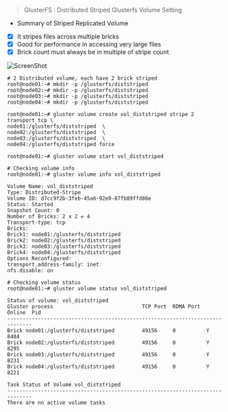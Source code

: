 >GlusterFS : Distributed Striped Glusterfs Volume Setting
* Summary of Striped Replicated Volume
- [x] It stripes files across multiple bricks
- [x] Good for performance in accessing very large files
- [x] Brick count must always be in multiple of stripe count

![ScreenShot](https://cloud.githubusercontent.com/assets/10970993/7412394/0ce267d2-ef60-11e4-9959-43465a2a25f7.png)
```
# 2 Distributed volume, each have 2 brick striped 
root@node01:~# mkdir -p /glusterfs/diststriped 
root@node02:~# mkdir -p /glusterfs/diststriped 
root@node03:~# mkdir -p /glusterfs/diststriped 
root@node04:~# mkdir -p /glusterfs/diststriped 

root@node01:~# gluster volume create vol_diststriped stripe 2 transport tcp \
node01:/glusterfs/diststriped  \
node02:/glusterfs/diststriped  \
node03:/glusterfs/diststriped  \
node04:/glusterfs/diststriped force 

root@node01:~# gluster volume start vol_diststriped 

# Checking volume info
root@node01:~# gluster volume info vol_diststriped 

Volume Name: vol_diststriped
Type: Distributed-Stripe
Volume ID: d7cc9f2b-3feb-45a6-92e0-87fb89ffd86e
Status: Started
Snapshot Count: 0
Number of Bricks: 2 x 2 = 4
Transport-type: tcp
Bricks:
Brick1: node01:/glusterfs/diststriped
Brick2: node02:/glusterfs/diststriped
Brick3: node03:/glusterfs/diststriped
Brick4: node04:/glusterfs/diststriped
Options Reconfigured:
transport.address-family: inet
nfs.disable: on

# Checking volume status
root@node01:~# gluster volume status vol_diststriped

Status of volume: vol_diststriped
Gluster process                             TCP Port  RDMA Port  Online  Pid
------------------------------------------------------------------------------
Brick node01:/glusterfs/diststriped         49156     0          Y       8484 
Brick node02:/glusterfs/diststriped         49156     0          Y       8295 
Brick node03:/glusterfs/diststriped         49156     0          Y       8231 
Brick node04:/glusterfs/diststriped         49156     0          Y       8221 
 
Task Status of Volume vol_diststriped
------------------------------------------------------------------------------
There are no active volume tasks
```
